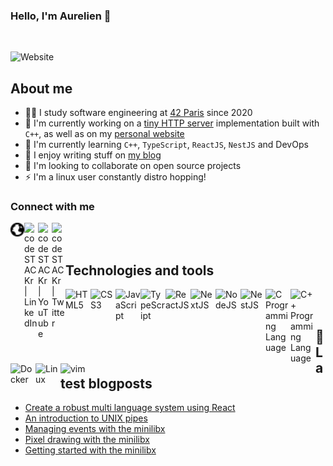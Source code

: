 
<!--
**aurelien-brabant/aurelien-brabant** is a ✨ _special_ ✨ repository because its `README.md` (this file) appears on your GitHub profile.

Here are some ideas to get you started:

- 🔭 I’m currently working on 
- 🌱 I’m currently learning ...
- 👯 I’m looking to collaborate on ...
- 🤔 I’m looking for help with ...
- 💬 Ask me about ...
- 📫 How to reach me: ...
- 😄 Pronouns: ...
- ⚡ Fun fact: ...
-->

### Hello, I'm Aurelien 👋

<br/>

![Website](https://img.shields.io/website?label=aurelienbrabant.fr&style=for-the-badge&url=https%3A%2F%2Faurelienbrabant.fr)

## About me

- 🧑‍🎓 I study software engineering at [42 Paris](https://42.fr/en/homepage/) since 2020
- 🔭 I'm currently working on a [tiny HTTP server](https://github.com/busshi/webserv) implementation built with `C++`, as well as on my [personal website](https://aurelienbrabant.fr)
- 🌱 I'm currently learning `C++`, `TypeScript`, `ReactJS`, `NestJS` and DevOps
- 📕 I enjoy writing stuff on [my blog](https://aurelienbrabant.fr/blog)
- 👯 I'm looking to collaborate on open source projects
- ⚡ I'm a linux user constantly distro hopping!

### Connect with me

[<img align="left" alt="codeSTACKr.com" width="22px" src="https://raw.githubusercontent.com/iconic/open-iconic/master/svg/globe.svg" />](https://aurelienbrabant.fr)
[<img align="left" alt="codeSTACKr | LinkedIn" width="22px" src="https://cdn.jsdelivr.net/npm/simple-icons@v3/icons/linkedin.svg" />](https://www.linkedin.com/in/aurelien-brabant)
[<img align="left" alt="codeSTACKr | YouTube" width="22px" src="https://cdn.jsdelivr.net/npm/simple-icons@v3/icons/youtube.svg" />](https://www.youtube.com/channel/UC9JjIHlcttAz6QJTVjVxsdg)
[<img align="left" alt="codeSTACKr | Twitter" width="22px" src="https://cdn.jsdelivr.net/npm/simple-icons@v3/icons/twitter.svg" />](https://twitter.com/aurelienb42)

<br />
<br />

## Technologies and tools

<img align="left" alt="HTML5" width="40px" src="https://aurelienbrabant.fr/technos/html.svg" />
<img align="left" alt="CSS3" width="40px" src="https://aurelienbrabant.fr/technos/css.svg" />
<img align="left" alt="JavaScript" width="40px" src="https://aurelienbrabant.fr/technos/javascript.svg" />
<img align="left" alt="TypeScript" width="40px" src="https://aurelienbrabant.fr/technos/typescript.svg" />
<img align="left" alt="ReactJS" width="40px" src="https://aurelienbrabant.fr/technos/reactjs.svg" />
<img align="left" alt="NextJS" width="40px" src="https://aurelienbrabant.fr/technos/nextjs.svg" />
<img align="left" alt="NodeJS" width="40px" src="https://aurelienbrabant.fr/technos/nodejs.svg" />
<img align="left" alt="NestJS" width="40px" src="https://aurelienbrabant.fr/technos/nestjs.svg" />

<img align="left" alt="C Programming Language" width="40px" src="https://aurelienbrabant.fr/technos/c.svg" />
<img align="left" alt="C++ Programming Language" width="40px" src="https://aurelienbrabant.fr/technos/cpp.svg" />


<img align="left" alt="Docker" width="40px" src="https://aurelienbrabant.fr/technos/docker.svg" />
<img align="left" alt="Linux" width="40px" src="https://aurelienbrabant.fr/technos/linux.svg" />


<img align="left" alt="vim" width="40px" src="https://aurelienbrabant.fr/technos/vim.svg" />

<br />
<br />

## 📕 Latest blogposts

<!-- BLOG-POST-LIST:START -->
- [Create a robust multi language system using React](https://aurelienbrabant.fr/blog/create-a-robust-multi-language-system-using-react)
- [An introduction to UNIX pipes](https://aurelienbrabant.fr/blog/an-introduction-to-unix-pipes)
- [Managing events with the minilibx](https://aurelienbrabant.fr/blog/events-with-the-minilibx)
- [Pixel drawing with the minilibx](https://aurelienbrabant.fr/blog/pixel-drawing-with-the-minilibx)
- [Getting started with the minilibx](https://aurelienbrabant.fr/blog/getting-started-with-the-minilibx)
<!-- BLOG-POST-LIST:END -->
